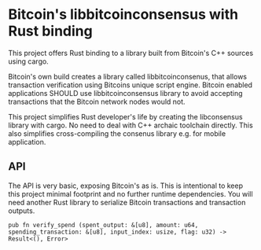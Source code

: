 # Bitcoin's libbitcoinconsensus with Rust binding

This project offers Rust binding to a library built from Bitcoin's C++ sources using cargo.

Bitcoin's own build creates a library called libbitcoinconsenus, that allows transaction verification using Bitcoins unique script engine. Bitcoin enabled applications SHOULD use libbitcoinconsensus library to avoid accepting transactions that the Bitcoin network nodes would not.

This project simplifies Rust developer's life by creating the libconsensus library with cargo. No need to deal with C++ archaic toolchain directly.  This also simplifies cross-compiling the consenus library e.g. for mobile application.

## API
The API is very basic, exposing Bitcoin's as is. This is intentional to keep this project minimal footprint and no further runtime dependencies. You will need another Rust library to serialize Bitcoin transactions and transaction outputs.

`
pub fn verify_spend (spent_output: &[u8], amount: u64, spending_transaction: &[u8], input_index: usize, flag: u32) -> Result<(), Error>
`